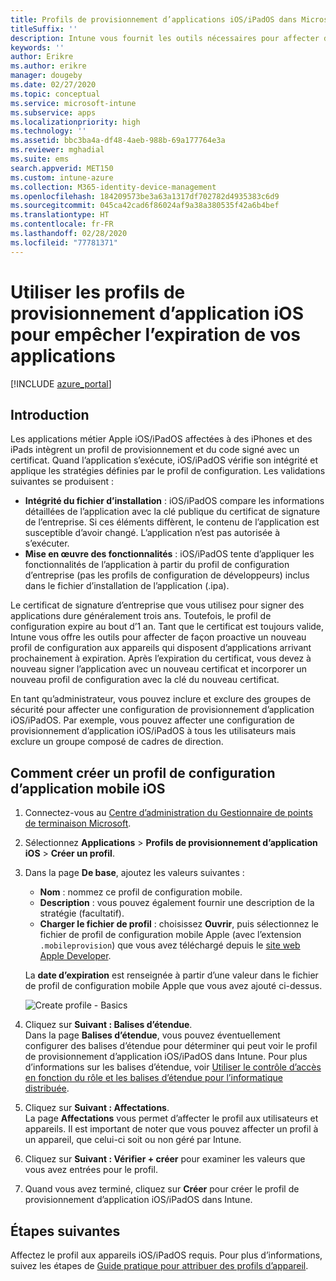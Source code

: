 ```yaml
---
title: Profils de provisionnement d’applications iOS/iPadOS dans Microsoft Intune
titleSuffix: ''
description: Intune vous fournit les outils nécessaires pour affecter de manière proactive un nouveau profil de provisionnement aux appareils dont les applications arrivent à expiration.
keywords: ''
author: Erikre
ms.author: erikre
manager: dougeby
ms.date: 02/27/2020
ms.topic: conceptual
ms.service: microsoft-intune
ms.subservice: apps
ms.localizationpriority: high
ms.technology: ''
ms.assetid: bbc3ba4a-df48-4aeb-988b-69a177764e3a
ms.reviewer: mghadial
ms.suite: ems
search.appverid: MET150
ms.custom: intune-azure
ms.collection: M365-identity-device-management
ms.openlocfilehash: 184209573be3a63a1317df702782d4935383c6d9
ms.sourcegitcommit: 045ca42cad6f86024af9a38a380535f42a6b4bef
ms.translationtype: HT
ms.contentlocale: fr-FR
ms.lasthandoff: 02/28/2020
ms.locfileid: "77781371"
---
```

# <a name="use-ios-app-provisioning-profiles-to-prevent-your-apps-from-expiring"></a>Utiliser les profils de provisionnement d’application iOS pour empêcher l’expiration de vos applications

[!INCLUDE [azure_portal](../includes/azure_portal.md)]

## <a name="introduction"></a>Introduction

Les applications métier Apple iOS/iPadOS affectées à des iPhones et des iPads intègrent un profil de provisionnement et du code signé avec un certificat. Quand l’application s’exécute, iOS/iPadOS vérifie son intégrité et applique les stratégies définies par le profil de configuration. Les validations suivantes se produisent :

- **Intégrité du fichier d’installation** : iOS/iPadOS compare les informations détaillées de l’application avec la clé publique du certificat de signature de l’entreprise. Si ces éléments diffèrent, le contenu de l’application est susceptible d’avoir changé. L’application n’est pas autorisée à s’exécuter.
- **Mise en œuvre des fonctionnalités** : iOS/iPadOS tente d’appliquer les fonctionnalités de l’application à partir du profil de configuration d’entreprise (pas les profils de configuration de développeurs) inclus dans le fichier d’installation de l’application (.ipa).


Le certificat de signature d’entreprise que vous utilisez pour signer des applications dure généralement trois ans. Toutefois, le profil de configuration expire au bout d’1 an. Tant que le certificat est toujours valide, Intune vous offre les outils pour affecter de façon proactive un nouveau profil de configuration aux appareils qui disposent d’applications arrivant prochainement à expiration.
Après l’expiration du certificat, vous devez à nouveau signer l’application avec un nouveau certificat et incorporer un nouveau profil de configuration avec la clé du nouveau certificat.

En tant qu’administrateur, vous pouvez inclure et exclure des groupes de sécurité pour affecter une configuration de provisionnement d’application iOS/iPadOS. Par exemple, vous pouvez affecter une configuration de provisionnement d’application iOS/iPadOS à tous les utilisateurs mais exclure un groupe composé de cadres de direction.

## <a name="how-to-create-an-ios-mobile-app-provisioning-profile"></a>Comment créer un profil de configuration d’application mobile iOS

1. Connectez-vous au [Centre d’administration du Gestionnaire de points de terminaison Microsoft](https://go.microsoft.com/fwlink/?linkid=2109431).
2. Sélectionnez **Applications** > **Profils de provisionnement d’application iOS** > **Créer un profil**.
3. Dans la page **De base**, ajoutez les valeurs suivantes :
    - **Nom** : nommez ce profil de configuration mobile.
    - **Description** : vous pouvez également fournir une description de la stratégie (facultatif).
    - **Charger le fichier de profil** : choisissez **Ouvrir**, puis sélectionnez le fichier de profil de configuration mobile Apple (avec l’extension `.mobileprovision`) que vous avez téléchargé depuis le [site web Apple Developer](https://developer.apple.com/).

   La **date d’expiration** est renseignée à partir d’une valeur dans le fichier de profil de configuration mobile Apple que vous avez ajouté ci-dessus.<br>

   <img alt="Create profile - Basics" src="~/apps/media/app-provisioning-profile-ios/app-provisioning-profile-ios-01.png">

4. Cliquez sur **Suivant : Balises d’étendue**.<br>
   Dans la page **Balises d’étendue**, vous pouvez éventuellement configurer des balises d’étendue pour déterminer qui peut voir le profil de provisionnement d’application iOS/iPadOS dans Intune. Pour plus d’informations sur les balises d’étendue, voir [Utiliser le contrôle d’accès en fonction du rôle et les balises d’étendue pour l’informatique distribuée](../fundamentals/scope-tags.md).
5. Cliquez sur **Suivant : Affectations**.<br>
   La page **Affectations** vous permet d’affecter le profil aux utilisateurs et appareils. Il est important de noter que vous pouvez affecter un profil à un appareil, que celui-ci soit ou non géré par Intune.
6. Cliquez sur **Suivant : Vérifier + créer** pour examiner les valeurs que vous avez entrées pour le profil.
7. Quand vous avez terminé, cliquez sur **Créer** pour créer le profil de provisionnement d’application iOS/iPadOS dans Intune. 

## <a name="next-steps"></a>Étapes suivantes

Affectez le profil aux appareils iOS/iPadOS requis. Pour plus d’informations, suivez les étapes de [Guide pratique pour attribuer des profils d’appareil](../device-profile-assign.md).
